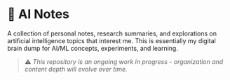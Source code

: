 # 🧠 AI Notes

A collection of personal notes, research summaries, and explorations on artificial intelligence topics that interest me. This is essentially my digital brain dump for AI/ML concepts, experiments, and learning.

> ⚠️ *This repository is an ongoing work in progress - organization and content depth will evolve over time.*

